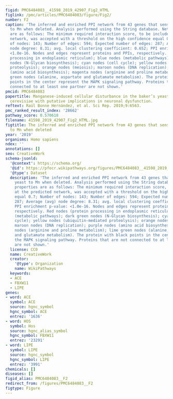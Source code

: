 ```yaml
---
figid: PMC6484083__41598_2019_42907_Fig2_HTML
figlink: /pmc/articles/PMC6484083/figure/Fig2/
number: F2
caption: 'The inferred and enriched PPI network from 43 genes that sensitize yeast
  to Mn when deleted. Analysis performed using the String database. Network properties
  are as follows: The minimum required interaction score, to be included at the predicted
  network, was accepted with a threshold on the high confidence equal 0.7; Number
  of nodes: 143; Number of edges: 594; Expected number of edges: 287; Average (avg)
  node degree: 8.31; avg. local clustering coefficient: 0.652; PPI enrichment p-value:
  <1.0e-16. Nodes and edges represent proteins and PPIs, respectively. Red nodes (protein
  processing in endoplasmic reticulum); blue nodes (metabolic pathways); dark green
  nodes (N-Glycan biosynthesis); cyan nodes (cell cycle); yellow nodes (ubiquitin-mediated
  proteolysis); orange nodes (meiosis); maroon nodes (DNA replication); purple nodes
  (amino acid biosynthesis); magenta nodes (arginine and proline metabolism); lime
  green nodes (alanine, aspartate and glutamate metabolism). The protein with black
  points in the center represent the MAPK signaling pathway. Proteins that are not
  connected to at least one partner are not shown.'
pmcid: PMC6484083
papertitle: Manganese-induced cellular disturbance in the baker’s yeast, Saccharomyces
  cerevisiae with putative implications in neuronal dysfunction.
reftext: Raúl Bonne Hernández, et al. Sci Rep. 2019;9:6563.
pmc_ranked_result_index: '28662'
pathway_score: 0.570618
filename: 41598_2019_42907_Fig2_HTML.jpg
figtitle: The inferred and enriched PPI network from 43 genes that sensitize yeast
  to Mn when deleted
year: '2019'
organisms: Homo sapiens
ndex: ''
annotations: []
seo: CreativeWork
schema-jsonld:
  '@context': https://schema.org/
  '@id': https://pfocr.wikipathways.org/figures/PMC6484083__41598_2019_42907_Fig2_HTML.html
  '@type': Dataset
  description: 'The inferred and enriched PPI network from 43 genes that sensitize
    yeast to Mn when deleted. Analysis performed using the String database. Network
    properties are as follows: The minimum required interaction score, to be included
    at the predicted network, was accepted with a threshold on the high confidence
    equal 0.7; Number of nodes: 143; Number of edges: 594; Expected number of edges:
    287; Average (avg) node degree: 8.31; avg. local clustering coefficient: 0.652;
    PPI enrichment p-value: <1.0e-16. Nodes and edges represent proteins and PPIs,
    respectively. Red nodes (protein processing in endoplasmic reticulum); blue nodes
    (metabolic pathways); dark green nodes (N-Glycan biosynthesis); cyan nodes (cell
    cycle); yellow nodes (ubiquitin-mediated proteolysis); orange nodes (meiosis);
    maroon nodes (DNA replication); purple nodes (amino acid biosynthesis); magenta
    nodes (arginine and proline metabolism); lime green nodes (alanine, aspartate
    and glutamate metabolism). The protein with black points in the center represent
    the MAPK signaling pathway. Proteins that are not connected to at least one partner
    are not shown.'
  license: CC0
  name: CreativeWork
  creator:
    '@type': Organization
    name: WikiPathways
  keywords:
  - ACE
  - FBXW11
  - LIPE
genes:
- word: ACE
  symbol: ACE
  source: hgnc_symbol
  hgnc_symbol: ACE
  entrez: '1636'
- word: HOS
  symbol: Hos
  source: hgnc_alias_symbol
  hgnc_symbol: FBXW11
  entrez: '23291'
- word: LIPE
  symbol: LIPE
  source: hgnc_symbol
  hgnc_symbol: LIPE
  entrez: '3991'
chemicals: []
diseases: []
figid_alias: PMC6484083__F2
redirect_from: /figures/PMC6484083__F2
figtype: Figure
---
```

